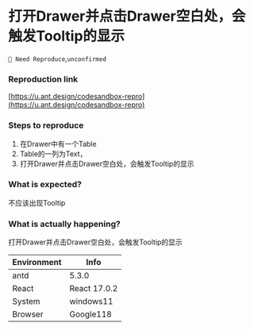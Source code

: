 # 打开Drawer并点击Drawer空白处，会触发Tooltip的显示

`🤔 Need Reproduce`,`unconfirmed`

### Reproduction link

[https://u.ant.design/codesandbox-repro](https://u.ant.design/codesandbox-repro)

### Steps to reproduce

1. 在Drawer中有一个Table
2. Table的一列为Text，
3. 打开Drawer并点击Drawer空白处，会触发Tooltip的显示

### What is expected?

不应该出现Tooltip

### What is actually happening?

打开Drawer并点击Drawer空白处，会触发Tooltip的显示

| Environment | Info         |
| ----------- | ------------ |
| antd        | 5.3.0        |
| React       | React 17.0.2 |
| System      | windows11    |
| Browser     | Google118    |

<!-- generated by ant-design-issue-helper. DO NOT REMOVE -->
